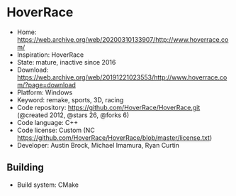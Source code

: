 # HoverRace

- Home: https://web.archive.org/web/20200310133907/http://www.hoverrace.com/
- Inspiration: HoverRace
- State: mature, inactive since 2016
- Download: https://web.archive.org/web/20191221023553/http://www.hoverrace.com/?page=download
- Platform: Windows
- Keyword: remake, sports, 3D, racing
- Code repository: https://github.com/HoverRace/HoverRace.git (@created 2012, @stars 26, @forks 6)
- Code language: C++
- Code license: Custom (NC https://github.com/HoverRace/HoverRace/blob/master/license.txt)
- Developer: Austin Brock, Michael Imamura, Ryan Curtin

## Building

- Build system: CMake
